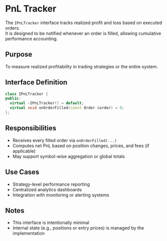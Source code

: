 # PnL Tracker

The `IPnLTracker` interface tracks realized profit and loss based on executed orders.  
It is designed to be notified whenever an order is filled, allowing cumulative performance accounting.

## Purpose

To measure realized profitability in trading strategies or the entire system.

## Interface Definition

```cpp
class IPnLTracker {
public:
  virtual ~IPnLTracker() = default;
  virtual void onOrderFilled(const Order &order) = 0;
};
```

## Responsibilities

- Receives every filled order via `onOrderFilled(...)`
- Computes net PnL based on position changes, prices, and fees (if applicable)
- May support symbol-wise aggregation or global totals

## Use Cases

- Strategy-level performance reporting
- Centralized analytics dashboards
- Integration with monitoring or alerting systems

## Notes

- This interface is intentionally minimal
- Internal state (e.g., positions or entry prices) is managed by the implementation
